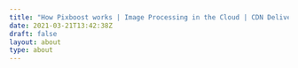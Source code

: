 ```yaml
---
title: "How Pixboost works | Image Processing in the Cloud | CDN Delivery | Image Resize"
date: 2021-03-21T13:42:38Z
draft: false
layout: about
type: about
---
```



